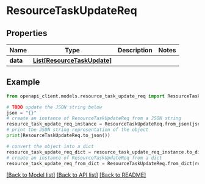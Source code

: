 # ResourceTaskUpdateReq


## Properties

Name | Type | Description | Notes
------------ | ------------- | ------------- | -------------
**data** | [**List[ResourceTaskUpdate]**](ResourceTaskUpdate.md) |  | 

## Example

```python
from openapi_client.models.resource_task_update_req import ResourceTaskUpdateReq

# TODO update the JSON string below
json = "{}"
# create an instance of ResourceTaskUpdateReq from a JSON string
resource_task_update_req_instance = ResourceTaskUpdateReq.from_json(json)
# print the JSON string representation of the object
print(ResourceTaskUpdateReq.to_json())

# convert the object into a dict
resource_task_update_req_dict = resource_task_update_req_instance.to_dict()
# create an instance of ResourceTaskUpdateReq from a dict
resource_task_update_req_from_dict = ResourceTaskUpdateReq.from_dict(resource_task_update_req_dict)
```
[[Back to Model list]](../README.md#documentation-for-models) [[Back to API list]](../README.md#documentation-for-api-endpoints) [[Back to README]](../README.md)


